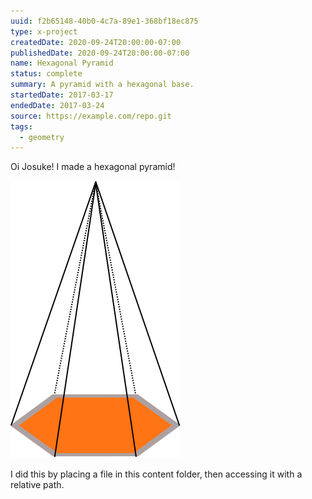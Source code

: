 ```yaml
---
uuid: f2b65148-40b0-4c7a-89e1-368bf18ec875
type: x-project
createdDate: 2020-09-24T20:00:00-07:00
publishedDate: 2020-09-24T20:00:00-07:00
name: Hexagonal Pyramid
status: complete
summary: A pyramid with a hexagonal base.
startedDate: 2017-03-17
endedDate: 2017-03-24
source: https://example.com/repo.git
tags:
  - geometry
---
```


Oi Josuke! I made a hexagonal pyramid!

![za pyramido](../2021/hex-pyramid.svg)

I did this by placing a file in this content folder, then accessing it with a relative path. 